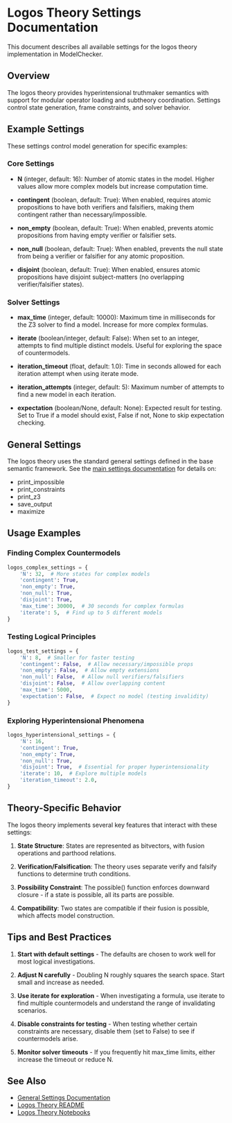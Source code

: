 # Logos Theory Settings Documentation

This document describes all available settings for the logos theory implementation in ModelChecker.

## Overview

The logos theory provides hyperintensional truthmaker semantics with support for modular operator loading and subtheory coordination. Settings control state generation, frame constraints, and solver behavior.

## Example Settings

These settings control model generation for specific examples:

### Core Settings

- **N** (integer, default: 16): Number of atomic states in the model. Higher values allow more complex models but increase computation time.

- **contingent** (boolean, default: True): When enabled, requires atomic propositions to have both verifiers and falsifiers, making them contingent rather than necessary/impossible.

- **non_empty** (boolean, default: True): When enabled, prevents atomic propositions from having empty verifier or falsifier sets.

- **non_null** (boolean, default: True): When enabled, prevents the null state from being a verifier or falsifier for any atomic proposition.

- **disjoint** (boolean, default: True): When enabled, ensures atomic propositions have disjoint subject-matters (no overlapping verifier/falsifier states).

### Solver Settings

- **max_time** (integer, default: 10000): Maximum time in milliseconds for the Z3 solver to find a model. Increase for more complex formulas.

- **iterate** (boolean/integer, default: False): When set to an integer, attempts to find multiple distinct models. Useful for exploring the space of countermodels.

- **iteration_timeout** (float, default: 1.0): Time in seconds allowed for each iteration attempt when using iterate mode.

- **iteration_attempts** (integer, default: 5): Maximum number of attempts to find a new model in each iteration.

- **expectation** (boolean/None, default: None): Expected result for testing. Set to True if a model should exist, False if not, None to skip expectation checking.

## General Settings

The logos theory uses the standard general settings defined in the base semantic framework. See the [main settings documentation](../../settings/README.md) for details on:
- print_impossible
- print_constraints
- print_z3
- save_output
- maximize

## Usage Examples

### Finding Complex Countermodels
```python
logos_complex_settings = {
    'N': 32,  # More states for complex models
    'contingent': True,
    'non_empty': True,
    'non_null': True,
    'disjoint': True,
    'max_time': 30000,  # 30 seconds for complex formulas
    'iterate': 5,  # Find up to 5 different models
}
```

### Testing Logical Principles
```python
logos_test_settings = {
    'N': 8,  # Smaller for faster testing
    'contingent': False,  # Allow necessary/impossible props
    'non_empty': False,  # Allow empty extensions
    'non_null': False,  # Allow null verifiers/falsifiers
    'disjoint': False,  # Allow overlapping content
    'max_time': 5000,
    'expectation': False,  # Expect no model (testing invalidity)
}
```

### Exploring Hyperintensional Phenomena
```python
logos_hyperintensional_settings = {
    'N': 16,
    'contingent': True,
    'non_empty': True,
    'non_null': True,
    'disjoint': True,  # Essential for proper hyperintensionality
    'iterate': 10,  # Explore multiple models
    'iteration_timeout': 2.0,
}
```

## Theory-Specific Behavior

The logos theory implements several key features that interact with these settings:

1. **State Structure**: States are represented as bitvectors, with fusion operations and parthood relations.

2. **Verification/Falsification**: The theory uses separate verify and falsify functions to determine truth conditions.

3. **Possibility Constraint**: The possible() function enforces downward closure - if a state is possible, all its parts are possible.

4. **Compatibility**: Two states are compatible if their fusion is possible, which affects model construction.

## Tips and Best Practices

1. **Start with default settings** - The defaults are chosen to work well for most logical investigations.

2. **Adjust N carefully** - Doubling N roughly squares the search space. Start small and increase as needed.

3. **Use iterate for exploration** - When investigating a formula, use iterate to find multiple countermodels and understand the range of invalidating scenarios.

4. **Disable constraints for testing** - When testing whether certain constraints are necessary, disable them (set to False) to see if countermodels arise.

5. **Monitor solver timeouts** - If you frequently hit max_time limits, either increase the timeout or reduce N.

## See Also

- [General Settings Documentation](../../settings/README.md)
- [Logos Theory README](../README.md)
- [Logos Theory Notebooks](../notebooks/README.md)